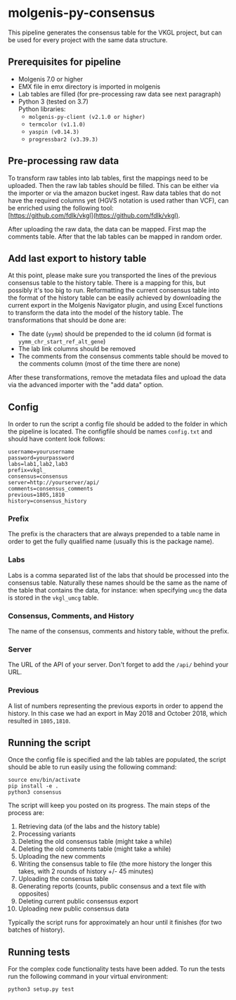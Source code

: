 # molgenis-py-consensus
This pipeline generates the consensus table for the VKGL project, but can be used for every project
with the same data structure.

## Prerequisites for pipeline
- Molgenis 7.0 or higher
- EMX file in emx directory is imported in molgenis
- Lab tables are filled (for pre-processing raw data see next paragraph)
- Python 3 (tested on 3.7)  
  Python libraries: 
  - `molgenis-py-client (v2.1.0 or higher)`
  - `termcolor (v1.1.0)`
  - `yaspin (v0.14.3)`
  - `progressbar2 (v3.39.3)`

## Pre-processing raw data
To transform raw tables into lab tables, first the mappings need to be uploaded. Then the raw
lab tables should be filled. This can be either via the importer or via the amazon bucket ingest.
Raw data tables that do not have the required columns yet (HGVS notation is used rather than VCF),
can be enriched using the following tool:  
[https://github.com/fdlk/vkgl](https://github.com/fdlk/vkgl).  

After uploading the raw data, the data can be mapped. First map the comments table. After that the
lab tables can be mapped in random order.

## Add last export to history table
At this point, please make sure you transported the lines of the previous consensus table to the
history table. There is a mapping for this, but possibly it's too big to run. Reformatting the 
current consensus table into the format of the history table can be easily achieved by downloading
the current export in the Molgenis Navigator plugin, and using Excel functions to transform the data
into the model of the history table. The transformations that should be done are: 
- The date (`yymm`) should be prepended to the id column (id format is `yymm_chr_start_ref_alt_gene`)
- The lab link columns should be removed
- The comments from the consensus comments table should be moved to the comments column (most of the time there are 
none)  

After these transformations, remove the metadata files and upload the data via the advanced importer 
with the "add data" option. 

## Config
In order to run the script a config file should be added to the folder in which the pipeline is
located. The configfile should be names `config.txt` and should have content look follows:
```
username=yourusername
password=yourpassword
labs=lab1,lab2,lab3
prefix=vkgl_
consensus=consensus
server=http://yourserver/api/
comments=consensus_comments
previous=1805,1810
history=consensus_history
```

### Prefix
The prefix is the characters that are always prepended to a table name in order to get the fully
qualified name (usually this is the package name).

### Labs
Labs is a comma separated list of the labs that should be processed into the consensus table. 
Naturally these names should be the same as the name of the table that contains the data, for 
instance: when specifying `umcg` the data is stored in the `vkgl_umcg` table. 

### Consensus, Comments, and History
The name of the consensus, comments and history table, without the prefix.

### Server
The URL of the API of your server. Don't forget to add the `/api/` behind your URL.

### Previous
A list of numbers representing the previous exports in order to append the history. In this case
we had an export in May 2018 and October 2018, which resulted in `1805,1810`. 

## Running the script
Once the config file is specified and the lab tables are populated, the script should be able to 
run easily using the following command:
```
source env/bin/activate
pip install -e .
python3 consensus
```
The script will keep you posted on its progress. The main steps of the process are:
1. Retrieving data (of the labs and the history table)
2. Processing variants
3. Deleting the old consensus table (might take a while)
4. Deleting the old comments table (might take a while)
5. Uploading the new comments 
6. Writing the consensus table to file (the more history the longer this takes, with 2 rounds of history +/- 45 minutes)
7. Uploading the consensus table
8. Generating reports (counts, public consensus and a text file with opposites)
9. Deleting current public consensus export
10. Uploading new public consensus data

Typically the script runs for approximately an hour until it finishes (for two batches of history).

## Running tests
For the complex code functionality tests have been added. To run the tests run the following command
in your virtual environment:
```
python3 setup.py test
```